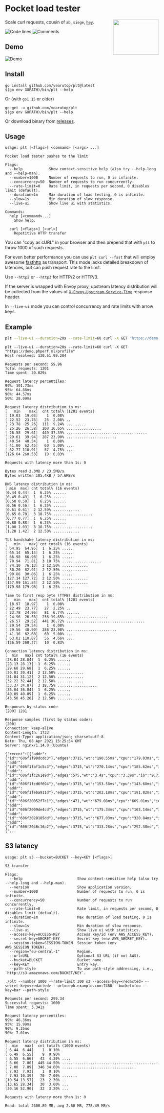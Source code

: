 # Pocket load tester

<img src="https://vignette.wikia.nocookie.net/looneytunes/images/4/46/Plucky_Anvil_2.gif/revision/latest/scale-to-width-down/150?cb=20190522080043" align="right" width="150" height="115" />

Scale curl requests, cousin of `ab`, `siege`, [`hey`](https://github.com/rakyll/hey).

![Code lines](https://sloc.xyz/github/vearutop/plt/?category=code)
![Comments](https://sloc.xyz/github/vearutop/plt/?category=comments)

## Demo

![Demo](./demo.svg)

## Install

```
go install github.com/vearutop/plt@latest
$(go env GOPATH)/bin/plt --help
```

Or (with `go1.15` or older)

```
go get -u github.com/vearutop/plt
$(go env GOPATH)/bin/plt --help
```

Or download binary from [releases](https://github.com/vearutop/plt/releases).

## Usage

```
usage: plt [<flags>] <command> [<args> ...]

Pocket load tester pushes to the limit

Flags:
  --help            Show context-sensitive help (also try --help-long and --help-man).
  --number=1000     Number of requests to run, 0 is infinite.
  --concurrency=50  Number of requests to run concurrently.
  --rate-limit=0    Rate limit, in requests per second, 0 disables limit (default).
  --duration=1m     Max duration of load testing, 0 is infinite.
  --slow=1s         Min duration of slow response.
  --live-ui         Show live ui with statistics.

Commands:
  help [<command>...]
    Show help.

  curl [<flags>] [<url>]
    Repetitive HTTP transfer
```

You can "copy as cURL" in your browser and then prepend that with `plt` to throw 1000 of such requests. 

For even better performance you can use `plt curl --fast` that will employ awesome [fasthttp](https://github.com/valyala/fasthttp)
as transport. This mode lacks detailed breakdown of latencies, but can push request rate to the limit.

Use `--http2` or `--http3` for HTTP/2 or HTTP/3.

If the server is wrapped with Envoy proxy, upstream latency distribution will be collected from the values of [`X-Envoy-Upstream-Service-Time`](https://www.envoyproxy.io/docs/envoy/latest/configuration/http/http_filters/router_filter#x-envoy-upstream-service-time) response header.

In `--live-ui` mode you can control concurrency and rate limits with arrow keys.

## Example

```bash
plt --live-ui --duration=20s --rate-limit=60 curl -X GET "https://demo.phperf.ml/profile"
```

```
plt --live-ui --duration=20s --rate-limit=60 curl -X GET "https://demo.phperf.ml/profile"
Host resolved: 130.61.99.204

Requests per second: 59.96
Total requests: 1201
Time spent: 20.029s

Request latency percentiles:
99%: 101.73ms
95%: 64.88ms
90%: 44.57ms
50%: 28.09ms

Request latency distribution in ms:
[   min    max]  cnt total% (1201 events)
[ 19.03  19.03]    1  0.08%
[ 22.52  23.76]   25  2.08% ..
[ 23.78  25.26]  111  9.24% .........
[ 25.26  26.58]  200 16.65% ................
[ 26.58  29.61]  449 37.39% .....................................
[ 29.61  39.94]  287 23.90% .......................
[ 40.54  40.54]    1  0.08%
[ 41.00  62.45]   60  5.00% ....
[ 62.77 110.91]   57  4.75% ....
[126.64 260.53]   10  0.83%

Requests with latency more than 1s: 0

Bytes read 2.3MB / 23.5MB/s
Bytes written 105.4KB / 57.6KB/s

DNS latency distribution in ms:
[ min  max] cnt total% (16 events)
[0.44 0.44]  1  6.25% ......
[0.49 0.49]  1  6.25% ......
[0.50 0.50]  1  6.25% ......
[0.56 0.56]  1  6.25% ......
[0.61 0.61]  2 12.50% ............
[0.65 0.70]  3 18.75% ..................
[0.77 0.77]  1  6.25% ......
[0.88 0.88]  1  6.25% ......
[1.00 1.03]  3 18.75% ..................
[1.28 1.42]  2 12.50% ............

TLS handshake latency distribution in ms:
[   min    max] cnt total% (16 events)
[ 64.95  64.95]  1  6.25% ......
[ 65.14  65.14]  1  6.25% ......
[ 66.98  66.98]  1  6.25% ......
[ 70.94  71.81]  3 18.75% ..................
[ 74.10  76.13]  2 12.50% ............
[ 80.20  82.91]  2 12.50% ............
[ 90.86  90.86]  1  6.25% ......
[127.14 127.72]  2 12.50% ............
[157.99 161.84]  2 12.50% ............
[179.98 179.98]  1  6.25% ......

Time to first resp byte (TTFB) distribution in ms:
[   min    max]  cnt total% (1201 events)
[ 18.97  18.97]    1  0.08%
[ 22.49  23.77]   27  2.25% ..
[ 23.78  24.96]   81  6.74% ......
[ 24.96  26.56]  236 19.65% ...................
[ 26.57  29.52]  441 36.72% ....................................
[ 29.54  29.54]    1  0.08%
[ 29.56  40.90]  288 23.98% .......................
[ 41.16  62.68]   60  5.00% ....
[ 63.02 110.87]   56  4.66% ....
[126.59 260.27]   10  0.83%

Connection latency distribution in ms:
[  min   max] cnt total% (16 events)
[28.04 28.04]  1  6.25% ......
[28.13 28.13]  1  6.25% ......
[29.68 29.68]  1  6.25% ......
[30.01 30.41]  2 12.50% ............
[31.04 31.12]  2 12.50% ............
[32.22 32.44]  2 12.50% ............
[33.37 34.07]  3 18.75% ..................
[36.04 36.04]  1  6.25% ......
[40.09 40.09]  1  6.25% ......
[43.50 45.20]  2 12.50% ............

Responses by status code
[200] 1201

Response samples (first by status code):
[200]
Connection: keep-alive
Content-Length: 1733
Content-Type: application/json; charset=utf-8
Date: Thu, 08 Apr 2021 15:25:54 GMT
Server: nginx/1.14.0 (Ubuntu)

{"recent":[{"addr":{"id":"606f1f90dcdc3"},"edges":3715,"wt":"190.55ms","cpu":"179.03ms","io":"11.52ms","peakMem":"3.52M"},{"addr":{"id":"606f1faf1c5c3"},"edges":3715,"wt":"270.14ms","cpu":"185.62ms","io":"84.52ms","peakMem":"3.52M"},{"addr":{"id":"606f1fc261e9d"},"edges":575,"wt":"3.4s","cpu":"3.39s","io":"9.71ms","peakMem":"28.03M"},{"addr":{"id":"606f1fcd6f694"},"edges":3715,"wt":"153.58ms","cpu":"143.68ms","io":"9.9ms","peakMem":"3.52M"},{"addr":{"id":"606f1feba911d"},"edges":3715,"wt":"202.18ms","cpu":"191.82ms","io":"10.36ms","peakMem":"3.52M"},{"addr":{"id":"606f20052f7c1"},"edges":471,"wt":"679.08ms","cpu":"669.01ms","io":"10.07ms","peakMem":"6.18M"},{"addr":{"id":"606f2009de4cd"},"edges":3715,"wt":"175.34ms","cpu":"163.14ms","io":"12.2ms","peakMem":"3.52M"},{"addr":{"id":"606f2028185dd"},"edges":3715,"wt":"677.03ms","cpu":"320.84ms","io":"356.19ms","peakMem":"3.52M"},{"addr":{"id":"606f2046c16a2"},"edges":3715,"wt":"313.28ms","cpu":"292.38ms","io":"20.9ms","peakMem":"3.52M"},{"...
```

## S3 latency

```
usage: plt s3 --bucket=BUCKET --key=KEY [<flags>]

S3 transfer

Flags:
  --help                         Show context-sensitive help (also try --help-long and --help-man).
  --version                      Show application version.
  --number=1000                  Number of requests to run, 0 is infinite.
  --concurrency=50               Number of requests to run concurrently.
  --rate-limit=0                 Rate limit, in requests per second, 0 disables limit (default).
  --duration=1m                  Max duration of load testing, 0 is infinite.
  --slow=1s                      Min duration of slow response.
  --live-ui                      Show live ui with statistics.
  --access-key=ACCESS-KEY        Access key/id (env AWS_ACCESS_KEY).
  --secret-key=SECRET-KEY        Secret key (env AWS_SECRET_KEY).
  --session-token=SESSION-TOKEN  Session token (env AWS_SESSION_TOKEN).
  --region="eu-central-1"        Region.
  --url=URL                      Optional S3 URL (if not AWS).
  --bucket=BUCKET                Bucket name.
  --key=KEY                      Entry key.
  --path-style                   To use path-style addressing, i.e., `http://s3.amazonaws.com/BUCKET/KEY`.
```

```
./plt --number 1000 --rate-limit 300 s3 --access-key=<redacted> --secret-key=<redacted> --url=ceph.example.com:7480 --bucket=foo --key=bar --path-style

Requests per second: 299.34
Successful requests: 1000
Time spent: 3.341s

Request latency percentiles:
99%: 46.36ms
95%: 15.99ms
90%: 9.35ms
50%: 7.01ms

Request latency distribution in ms:
[  min   max]  cnt total% (1000 events)
[ 6.44  6.44]    1  0.10%
[ 6.49  6.55]    9  0.90%
[ 6.55  6.66]   43  4.30% ....
[ 6.66  7.00]  445 44.50% ............................................
[ 7.00  7.89]  346 34.60% ..................................
[ 7.93  7.93]    1  0.10%
[ 7.93 10.39]   70  7.00% .......
[10.54 13.57]   23  2.30% ..
[13.65 28.34]   30  3.00% ...
[30.16 52.90]   32  3.20% ...

Requests with latency more than 1s: 0

Read: total 2600.89 MB, avg 2.60 MB, 778.49 MB/s
```
